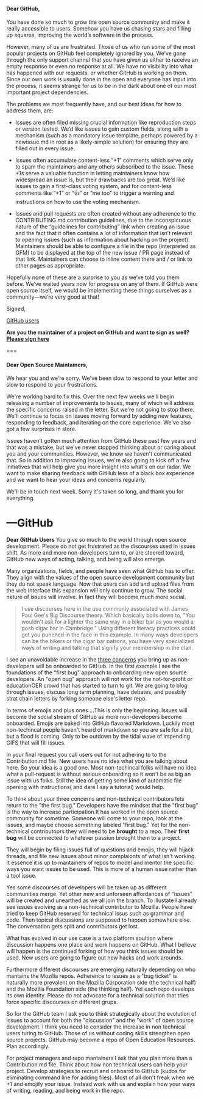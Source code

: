 #### Dear GitHub,

You have done so much to grow the open source community and make it really
accessible to users. Somehow you have us chasing stars and filling up squares,
improving the world’s software in the process.

However, many of us are frustrated. Those of us who run some of the most popular
projects on GitHub feel completely ignored by you. We’ve gone through the only
support channel that you have given us either to receive an empty response or
even no response at all. We have no visibility into what has happened with our
requests, or whether GitHub is working on them. Since our own work is usually
done in the open and everyone has input into the process, it seems strange for
us to be in the dark about one of our most important project dependencies.

The problems we most frequently have, and our best ideas for how to address
them, are:

- Issues are often filed missing crucial information like reproduction steps or
  version tested. We’d like issues to gain custom fields, along with a mechanism
  (such as a mandatory issue template, perhaps powered by a newissue.md in root
  as a likely-simple solution) for ensuring they are filled out in every issue.
- Issues often accumulate content-less “+1” comments which serve only to spam
  the maintainers and any others subscribed to the issue. These +1s serve a
  valuable function in letting maintainers know how widespread an issue is, but
  their drawbacks are too great. We’d like issues to gain a first-class voting
  system, and for content-less comments like “+1” or “:+1:” or “me too” to
  trigger a warning and instructions on how to use the voting mechanism.

- Issues and pull requests are often created without any adherence to the
  CONTRIBUTING.md contribution guidelines, due to the inconspicuous nature of
  the “guidelines for contributing” link when creating an issue and the fact
  that it often contains a lot of information that isn’t relevant to opening
  issues (such as information about hacking on the project). Maintainers should
  be able to configure a file in the repo (interpreted as GFM) to be displayed
  at the top of the new issue / PR page instead of that link. Maintainers can
  choose to inline content there and / or link to other pages as appropriate.

Hopefully none of these are a surprise to you as we’ve told you them before.
We’ve waited years now for progress on any of them. If GitHub were open source
itself, we would be implementing these things ourselves as a community—we’re
very good at that!

Signed,

[GitHub users](https://docs.google.com/spreadsheets/d/1oGsg02jS-PnlIMJ3OlWIOEmhtG-udTwuDz_vsQPBHKs/edit?usp=sharing)

**Are you the maintainer of a project on GitHub and want to sign as well? [Please sign here](http://goo.gl/forms/DtmQnUXNSE)**

===

#### Dear Open Source Maintainers,

We hear you and we're sorry. We've been slow to respond to your letter and slow to respond to your frustrations.

We're working hard to fix this. Over the next few weeks we'll begin releasing a number of improvements to Issues, many of which will address the specific concerns raised in the letter. But we're not going to stop there. We'll continue to focus on Issues moving forward by adding new features, responding to feedback, and iterating on the core experience. We've also got a few surprises in store.

Issues haven't gotten much attention from GitHub these past few years and that was a mistake, but we've never stopped thinking about or caring about you and your communities. However, we know we haven't communicated that. So in addition to improving Issues, we're also going to kick off a few initiatives that will help give you more insight into what's on our radar. We want to make sharing feedback with GitHub less of a black box experience and we want to hear your ideas and concerns regularly.

We'll be in touch next week. Sorry it's taken so long, and thank you for everything.

—GitHub
===
**Dear GitHub Users**
You give so much to the world through open source development. Please do not get frustrated as the discourses used in issues shift. As more and more  non-developers turn to, or are steered toward, GitHub new ways of acting, talking, and being will also emerge.

Many organizations, fields, and people have seen what GitHub has to offer. They  align with the values of the open source development community but they do not speak language. Now that users can add and upload files from the web interface this expansion will only continue to grow. The social nature of issues will involve. In fact they will become much more social. 

> I use discourses here in the use commonly associated with James Paul Gee's Big Discourse theory. Which basically boils down to, "You wouldn't ask for a lighter the same way in a biker bar as you would a posh cigar bar in Cambridge." Using different literacy practices could get you punched in the face in this example. In many ways developers can be the bikers or the cigar bar patrons, you have very specialized ways of writing and talking that signify your membership in the clan.

I see an unavoidable increase in the [three concerns](https://github.com/dear-github/dear-github) you bring up as non-developers will be onboarded to GitHub. In the first example I see the foundations of the "first bug" approach to onboarding new open source developers. An "open bug" approach will not work for the not-for-profit or educationOER crowd that has started to turn to git. We are going to blog through issues, discuss long term planning, have debates, and possbily strat chain letters by forking someone else's letter repo.

In terms of emojis and plus ones....This is only the beginning. Issues will become the social stream of GitHub as more non-developers become onboarded. Emojis are baked into GitHub flavored Markdown. Luckily most non-techincal people haven't heard of markdown so you are safe for a bit, but a flood is coming. Only to be outdown by the tidal wave of impending GIFS that will fill issues.

In your final request you call users out for not adhering to to the Contribution.md file. New users have no idea what you are talking about here. So your idea is a good one. Most non-techincal folks will have no idea what a pull-request is without serious onboarding so it won't be as big an issue with us folks. Still the idea of getting some kind of automatic file opening with instructions( and dare I say a tutorial) would help.

To think about your three concerns and non-technical contributors lets return to the "the first bug." Developers have the mindset that the "first bug" is the way to increase participation.It has worked in the open source community for sometime. Someone will come to your repo, look at the issues, and maybe choose something labeled "first bug." Yet for the non-technical contributoprs they will need to be **brought** to a repo. Their **first bug** will be connected to whatever passion brought them to a project.

They will begin by filing issues full of questions and emojis, they will hijack threads, and file new issues about minor complaionts of what isn't working. It essence it is up to mantainers of repos to model and mentor the specific ways you want issues to be used. This is more of a human issue rather than a tool issue. 

Yes  some discourses of developers will be taken up as different communities merge. Yet other new and unforseen affordances of "issues" will be created and unearthed as we all join the branch.  To illustate I already see issues evolving as a non-technical contributor to Mozilla. People have tried to keep GitHub reserved for technical issus such as grammar and code. Then topical discussions are supposed to happen somewhere else. The conversation gets split and contributors get lost.

What has evolved in our use case is a two platform soultion where discussion happens one place and work happens on GitHub. 
What I believe will happen is the continued forking of how you think issues should be used. New users are going to figure out new hacks and work arounds. 

Furthermore different discourses are emerging naturally depending on who mantains the Mozilla repos. Adherence to issues as a "bug ticket" is naturally more prevalent on the Mozilla Corporation side (the technical half) and the Mozilla Foundation side (the thinking half). Yet each repo develops its own identity. Please do not advocate for a technical solution that tries force specific discourses on different grups.


So for the GitHub team I ask you to think strategically about the evolution of issues to account for both the "discussion" and the "work" of open source development. I think you need to consider the increase in non technical users turing to GitHub. Those of us without coding skills strengthen open source projects. GitHub may become a repo of Open Education Resources. Plan accordingly.

For project managers and repo mantainers I ask that you plan more than a Contribution.md file. Think about how non technical users can help your project. Develop strategies to recruit and onboarrd to GitHub (kudos for eliminating command line for adding files). Most of all don't freak when we +1 and emojify your issue. Instead work with us and explain how your ways of writing, reading, and being work in the repo.




